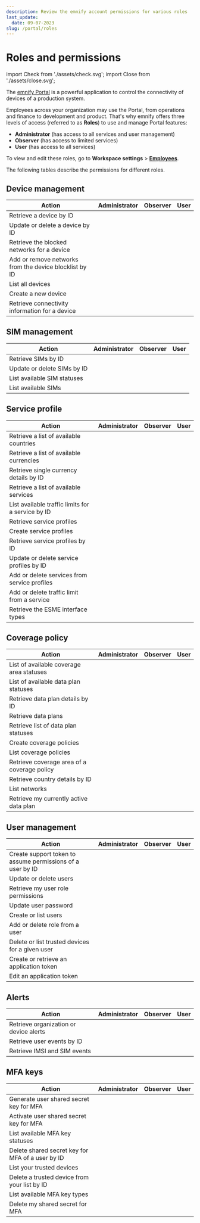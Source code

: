 ```yaml
---
description: Review the emnify account permissions for various roles
last_update: 
  date: 09-07-2023
slug: /portal/roles
---
```


# Roles and permissions

import Check from './assets/check.svg';
import Close from './assets/close.svg';

The [emnify Portal](https://portal.emnify.com/) is a powerful application to control the connectivity of devices of a production system.

Employees across your organization may use the Portal, from operations and finance to development and product.
That's why emnify offers three levels of access (referred to as **Roles**) to use and manage Portal features:

- **Administrator** (has access to all services and user management)
- **Observer** (has access to limited services)
- **User** (has access to all services)

To view and edit these roles, go to **Workspace settings**&nbsp;<span aria-label="and then">></span> [**Employees**](https://portal.emnify.com/organisation-settings/users).

The following tables describe the permissions for different roles.

## Device management

| Action | Administrator | Observer | User |
| ------ | :---: | :------: | :--: |
| Retrieve a device by ID | <Check alt="Yes" /> | <Check alt="Yes" /> | <Check alt="Yes" /> |
| Update or delete a device by ID | <Check alt="Yes" /> | <Close alt="No" /> | <Check alt="Yes" /> |
| Retrieve the blocked networks for a device | <Check alt="Yes" /> | <Check alt="Yes" /> | <Check alt="Yes" /> |
| Add or remove networks from the device blocklist by ID | <Check alt="Yes" /> | <Close alt="No" /> | <Check alt="Yes" /> |
| List all devices | <Check alt="Yes" /> | <Check alt="Yes" /> | <Check alt="Yes" /> |
| Create a new device | <Check alt="Yes" /> | <Close alt="No" /> | <Check alt="Yes" /> |
| Retrieve connectivity information for a device | <Check alt="Yes" /> | <Check alt="Yes" /> | <Check alt="Yes" /> |

## SIM management

| Action | Administrator | Observer | User |
| ------ | :---: | :------: | :--: |
| Retrieve SIMs by ID | <Check alt="✓" /> | <Check alt="Yes" /> | <Check alt="Yes" /> |
| Update or delete SIMs by ID | <Check alt="Yes" /> | <Close alt="No" /> | <Check alt="Yes" /> |
| List available SIM statuses | <Check alt="Yes" /> | <Check alt="Yes" /> | <Check alt="Yes" /> |
| List available SIMs | <Check alt="Yes" /> | <Check alt="Yes" /> | <Check alt="Yes" /> |

## Service profile

| Action | Administrator | Observer | User |
| ------ | :---: | :------: | :--: |
| Retrieve a list of available countries | <Check alt="Yes" /> | <Check alt="Yes" /> | <Check alt="Yes" /> |
| Retrieve a list of available currencies | <Check alt="Yes" /> | <Check alt="Yes" /> | <Check alt="Yes" /> |
| Retrieve single currency details by ID | <Check alt="Yes" /> | <Check alt="Yes" /> | <Check alt="Yes" /> |
| Retrieve a list of available services | <Check alt="Yes" /> | <Check alt="Yes" /> | <Check alt="Yes" /> |
| List available traffic limits for a service by ID | <Check alt="Yes" /> | <Check alt="Yes" /> | <Check alt="Yes" /> |
| Retrieve service profiles | <Check alt="Yes" /> | <Check alt="Yes" /> | <Check alt="Yes" /> |
| Create service profiles | <Check alt="Yes" /> | <Close alt="No" /> | <Check alt="Yes" />
| Retrieve service profiles by ID | <Check alt="Yes" /> | <Check alt="Yes" /> | <Check alt="Yes" /> |
| Update or delete service profiles by ID | <Check alt="Yes" /> | <Close alt="No" /> | <Check alt="Yes" /> |
| Add or delete services from service profiles | <Check alt="Yes" /> | <Close alt="No" /> | <Check alt="Yes" /> |
| Add or delete traffic limit from a service | <Check alt="Yes" /> | <Close alt="No" /> | <Check alt="Yes" /> |
| Retrieve the ESME interface types | <Check alt="Yes" /> | <Close alt="No" /> | <Check alt="Yes" /> |

## Coverage policy

| Action | Administrator | Observer | User |
| ------ | :---: | :------: | :--: |
| List of available coverage area statuses | <Check alt="Yes" /> | <Check alt="Yes" /> | <Check alt="Yes" /> |
| List of available data plan statuses | <Check alt="Yes" /> | <Check alt="Yes" /> | <Check alt="Yes" /> |
| Retrieve data plan details by ID | <Check alt="Yes" /> | <Check alt="Yes" /> | <Check alt="Yes" /> |
| Retrieve data plans | <Check alt="Yes" /> | <Check alt="Yes" /> | <Check alt="Yes" /> |
| Retrieve list of data plan statuses | <Check alt="Yes" /> | <Check alt="Yes" /> | <Check alt="Yes" /> |
| Create coverage policies | <Check alt="Yes" /> | <Close alt="No" /> | <Check alt="Yes" /> |
| List coverage policies | <Check alt="Yes" /> | <Check alt="Yes" /> | <Check alt="Yes" /> |
| Retrieve coverage area of a coverage policy | <Check alt="Yes" /> | <Check alt="Yes" /> | <Check alt="Yes" /> |
| Retrieve country details by ID | <Check alt="Yes" /> | <Check alt="Yes" /> | <Check alt="Yes" /> |
| List networks | <Check alt="Yes" /> | <Check alt="Yes" /> | <Check alt="Yes" /> |
| Retrieve my currently active data plan | <Check alt="Yes" /> | <Check alt="Yes" /> | <Check alt="Yes" /> |

## User management

| Action | Administrator | Observer | User |
| ------ | :---: | :------: | :--: |
| Create support token to assume permissions of a user by ID | <Close alt="No" /> | <Close alt="No" /> | <Close alt="No" /> |
| Update or delete users | <Check alt="Yes" /> | <Close alt="No" /> | <Close alt="No" /> |
| Retrieve my user role permissions | <Check alt="Yes" /> | <Check alt="Yes" /> | <Check alt="Yes" /> |
| Update user password | <Check alt="Yes" /> | <Check alt="Yes" /> | <Check alt="Yes" /> |
| Create or list users | <Check alt="Yes" /> | <Close alt="No" /> | <Close alt="No" /> |
| Add or delete role from a user | <Check alt="Yes" /> | <Close alt="No" /> | <Close alt="No" /> |
| Delete or list trusted devices for a given user | <Check alt="Yes" /> | <Close alt="No" /> | <Close alt="No" /> |
| Create or retrieve an application token | <Check alt="Yes" /> | <Check alt="Yes" /> | <Check alt="Yes" /> |
| Edit an application token | <Check alt="Yes" /> | <Close alt="No" /> | <Close alt="No" /> |

## Alerts

| Action | Administrator | Observer | User |
| ------ | :---: | :------: | :--: |
| Retrieve organization or device alerts | <Check alt="Yes" /> | <Check alt="Yes" /> | <Check alt="Yes" /> |
| Retrieve user events by ID | <Check alt="Yes" /> | <Close alt="No" /> | <Close alt="No" /> |
| Retrieve IMSI and SIM events | <Check alt="Yes" /> | <Check alt="Yes" /> | <Check alt="Yes" /> |

## MFA keys

| Action | Administrator | Observer | User |
| ------ | :---: | :------: | :--: |
| Generate user shared secret key for MFA | <Check alt="Yes" /> | <Check alt="Yes" /> | <Check alt="Yes" /> |
| Activate user shared secret key for MFA | <Check alt="Yes" /> | <Check alt="Yes" /> | <Check alt="Yes" /> |
| List available MFA key statuses | <Check alt="Yes" /> | <Check alt="Yes" /> | <Check alt="Yes" /> |
| Delete shared secret key for MFA of a user by ID | <Check alt="Yes" /> | <Close alt="No" /> | <Close alt="No" /> |
| List your trusted devices | <Check alt="Yes" /> | <Check alt="Yes" /> | <Check alt="Yes" /> |
| Delete a trusted device from your list by ID | <Check alt="Yes" /> | <Check alt="Yes" /> | <Check alt="Yes" /> |
| List available MFA key types | <Check alt="Yes" /> | <Check alt="Yes" /> | <Check alt="Yes" /> |
| Delete my shared secret for MFA | <Check alt="Yes" /> | <Check alt="Yes" /> | <Check alt="Yes" /> |
